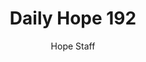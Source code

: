 ---
image: /assets/img/daily-hope-default-artwork.png
title: Daily Hope 192
number: 192
categories:
  - Daily Hope
author: Hope Staff
notes: Daily Hope 192
embed: >-
  EMBED_GOES_HERE
---